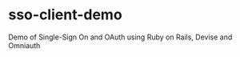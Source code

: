 sso-client-demo
===============

Demo of Single-Sign On and OAuth using Ruby on Rails, Devise and Omniauth